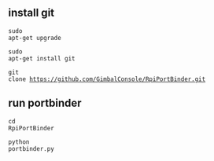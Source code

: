 ## install git 

<Container><Preview>
<Container><Preview><pre><code class="language-html"><backify-button>sudo apt-get upgrade</backify-button></code></pre></Preview></Container>
<Container><Preview><pre><code class="language-html"><backify-button>sudo apt-get install git</backify-button></code></pre></Preview></Container>
<Container><Preview><pre><code class="language-html"><backify-button>git clone https://github.com/GimbalConsole/RpiPortBinder.git</backify-button></code></pre></Preview></Container>
</Preview></Container>

## run portbinder

<Container><Preview>
<Container><Preview><pre><code class="language-html"><backify-button>cd RpiPortBinder</backify-button></code></pre></Preview></Container>
<Container><Preview><pre><code class="language-html"><backify-button>python portbinder.py</backify-button></code></pre></Preview></Container>
</Preview></Container>